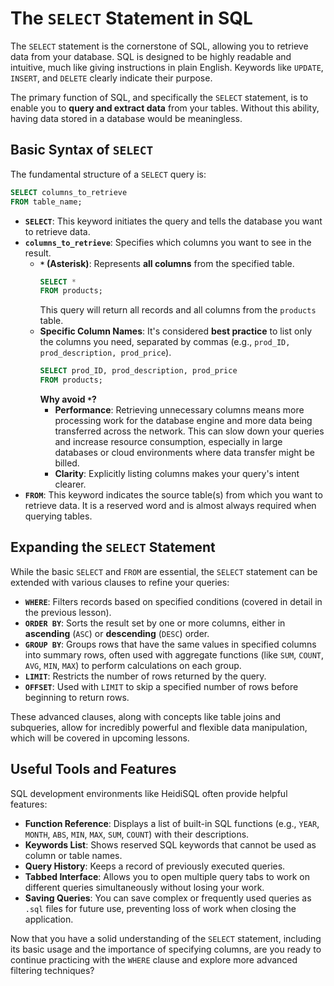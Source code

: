 # The `SELECT` Statement in SQL

The `SELECT` statement is the cornerstone of SQL, allowing you to retrieve data from your database. SQL is designed to be highly readable and intuitive, much like giving instructions in plain English. Keywords like `UPDATE`, `INSERT`, and `DELETE` clearly indicate their purpose.

The primary function of SQL, and specifically the `SELECT` statement, is to enable you to **query and extract data** from your tables. Without this ability, having data stored in a database would be meaningless.

## Basic Syntax of `SELECT`

The fundamental structure of a `SELECT` query is:

```sql
SELECT columns_to_retrieve
FROM table_name;
```

- **`SELECT`**: This keyword initiates the query and tells the database you want to retrieve data.
- **`columns_to_retrieve`**: Specifies which columns you want to see in the result.
  - **`*` (Asterisk)**: Represents **all columns** from the specified table.
    ```sql
    SELECT *
    FROM products;
    ```
    This query will return all records and all columns from the `products` table.
  - **Specific Column Names**: It's considered **best practice** to list only the columns you need, separated by commas (e.g., `prod_ID, prod_description, prod_price`).
    ```sql
    SELECT prod_ID, prod_description, prod_price
    FROM products;
    ```
    **Why avoid `*`?**
    - **Performance**: Retrieving unnecessary columns means more processing work for the database engine and more data being transferred across the network. This can slow down your queries and increase resource consumption, especially in large databases or cloud environments where data transfer might be billed.
    - **Clarity**: Explicitly listing columns makes your query's intent clearer.
- **`FROM`**: This keyword indicates the source table(s) from which you want to retrieve data. It is a reserved word and is almost always required when querying tables.

## Expanding the `SELECT` Statement

While the basic `SELECT` and `FROM` are essential, the `SELECT` statement can be extended with various clauses to refine your queries:

- **`WHERE`**: Filters records based on specified conditions (covered in detail in the previous lesson).
- **`ORDER BY`**: Sorts the result set by one or more columns, either in **ascending** (`ASC`) or **descending** (`DESC`) order.
- **`GROUP BY`**: Groups rows that have the same values in specified columns into summary rows, often used with aggregate functions (like `SUM`, `COUNT`, `AVG`, `MIN`, `MAX`) to perform calculations on each group.
- **`LIMIT`**: Restricts the number of rows returned by the query.
- **`OFFSET`**: Used with `LIMIT` to skip a specified number of rows before beginning to return rows.

These advanced clauses, along with concepts like table joins and subqueries, allow for incredibly powerful and flexible data manipulation, which will be covered in upcoming lessons.

## Useful Tools and Features

SQL development environments like HeidiSQL often provide helpful features:

- **Function Reference**: Displays a list of built-in SQL functions (e.g., `YEAR`, `MONTH`, `ABS`, `MIN`, `MAX`, `SUM`, `COUNT`) with their descriptions.
- **Keywords List**: Shows reserved SQL keywords that cannot be used as column or table names.
- **Query History**: Keeps a record of previously executed queries.
- **Tabbed Interface**: Allows you to open multiple query tabs to work on different queries simultaneously without losing your work.
- **Saving Queries**: You can save complex or frequently used queries as `.sql` files for future use, preventing loss of work when closing the application.

Now that you have a solid understanding of the `SELECT` statement, including its basic usage and the importance of specifying columns, are you ready to continue practicing with the `WHERE` clause and explore more advanced filtering techniques?
